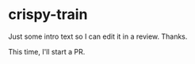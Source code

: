 # crispy-train

Just some intro text so I can edit it in a review. Thanks.


This time, I'll start a PR.
